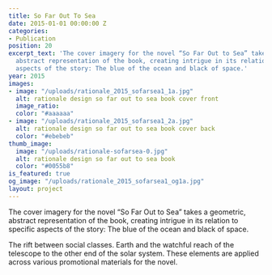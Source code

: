 ```yaml
---
title: So Far Out To Sea
date: 2015-01-01 00:00:00 Z
categories:
- Publication
position: 20
excerpt_text: 'The cover imagery for the novel “So Far Out to Sea” takes a geometric,
  abstract representation of the book, creating intrigue in its relation to specific
  aspects of the story: The blue of the ocean and black of space.'
year: 2015
images:
- image: "/uploads/rationale_2015_sofarsea1_1a.jpg"
  alt: rationale design so far out to sea book cover front
  image_ratio: 
  color: "#aaaaaa"
- image: "/uploads/rationale_2015_sofarsea1_2a.jpg"
  alt: rationale design so far out to sea book cover back
  color: "#ebebeb"
thumb_image:
  image: "/uploads/rationale-sofarsea-0.jpg"
  alt: rationale design so far out to sea book
  color: "#0055b8"
is_featured: true
og_image: "/uploads/rationale_2015_sofarsea1_og1a.jpg"
layout: project
---
```


The cover imagery for the novel “So Far Out to Sea” takes a geometric, abstract representation of the book, creating intrigue in its relation to specific aspects of the story: The blue of the ocean and black of space.

The rift between social classes. Earth and the watchful reach of the telescope to the other end of the solar system. These elements are applied across various promotional materials for the novel.